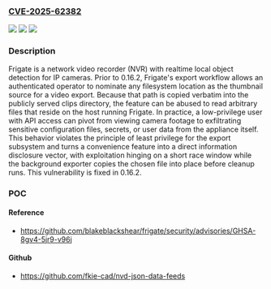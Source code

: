 ### [CVE-2025-62382](https://cve.mitre.org/cgi-bin/cvename.cgi?name=CVE-2025-62382)
![](https://img.shields.io/static/v1?label=Product&message=frigate&color=blue)
![](https://img.shields.io/static/v1?label=Version&message=%3C%200.16.2%20&color=brightgreen)
![](https://img.shields.io/static/v1?label=Vulnerability&message=CWE-73%3A%20External%20Control%20of%20File%20Name%20or%20Path&color=brightgreen)

### Description

Frigate is a network video recorder (NVR) with realtime local object detection for IP cameras. Prior to 0.16.2, Frigate's export workflow allows an authenticated operator to nominate any filesystem location as the thumbnail source for a video export. Because that path is copied verbatim into the publicly served clips directory, the feature can be abused to read arbitrary files that reside on the host running Frigate. In practice, a low-privilege user with API access can pivot from viewing camera footage to exfiltrating sensitive configuration files, secrets, or user data from the appliance itself. This behavior violates the principle of least privilege for the export subsystem and turns a convenience feature into a direct information disclosure vector, with exploitation hinging on a short race window while the background exporter copies the chosen file into place before cleanup runs. This vulnerability is fixed in 0.16.2.

### POC

#### Reference
- https://github.com/blakeblackshear/frigate/security/advisories/GHSA-8gv4-5jr9-v96j

#### Github
- https://github.com/fkie-cad/nvd-json-data-feeds

